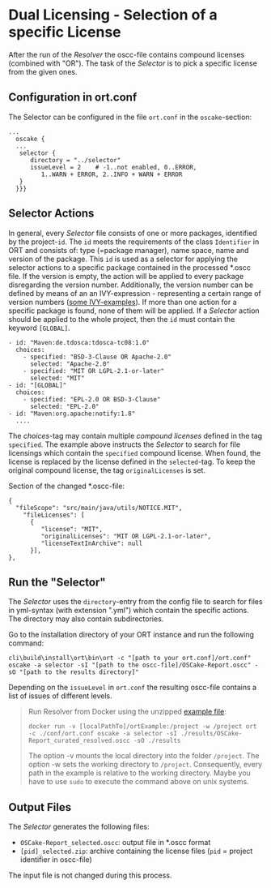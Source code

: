 # Dual Licensing - Selection of a specific License

After the run of the *Resolver* the oscc-file contains compound licenses (combined with "OR"). The task of the *Selector* is to pick a specific license from the given ones.

## Configuration in ort.conf
The Selector can be configured in the file `ort.conf` in the `oscake`-section:

```ort { {
...
  oscake {
  ...
   selector {
      directory = "../selector"
      issueLevel = 2	# -1..not enabled, 0..ERROR, 
         1..WARN + ERROR, 2..INFO + WARN + ERROR
   }
  }}}
``` 

## Selector Actions
In general, every *Selector* file consists of one or more packages, identified by the project-`id`. The `id` meets the requirements of the class `Identifier` in ORT and consists of: type (=package manager), name space, name and version of the package. This `id` is used as a selector for applying the selector actions to a specific package contained in the processed \*.oscc file. If the version is empty, the action will be applied to every package disregarding the version number. Additionally, the version number can be defined by means of an an IVY-expression - representing a certain range of version numbers ([some IVY-examples](http://ant.apache.org/ivy/history/2.4.0/settings/version-matchers.html)). If more than one action for a specific package is found, none of them will be applied. If a *Selector* action should be applied to the whole project, then the `id` must contain the keyword `[GLOBAL]`.


```
- id: "Maven:de.tdosca:tdosca-tc08:1.0"
  choices:
    - specified: "BSD-3-Clause OR Apache-2.0"
      selected: "Apache-2.0"
    - specified: "MIT OR LGPL-2.1-or-later"
      selected: "MIT"
- id: "[GLOBAL]"
  choices:
    - specified: "EPL-2.0 OR BSD-3-Clause"
      selected: "EPL-2.0"
- id: "Maven:org.apache:notify:1.8"
  ....
```

The *choices*-tag may contain multiple *compound licenses* defined in the tag `specified`. The example above instructs the *Selector* to search for file licensings which contain the `specified` compound license. When found, the license is replaced by the license defined in the `selected`-tag. To keep the original compound license, the tag `originalLicenses` is set.


Section of the changed \*.oscc-file:
```
{
  "fileScope": "src/main/java/utils/NOTICE.MIT",
    "fileLicenses": [
      {
         "license": "MIT",
         "originalLicenses": "MIT OR LGPL-2.1-or-later",
         "licenseTextInArchive": null
      }],
},

```

## Run the "Selector"

The *Selector* uses the `directory`-entry from the config file to search for files in yml-syntax (with extension ".yml") which contain the specific actions. The directory may also contain subdirectories.

Go to the installation directory of your ORT instance and run the following command:

`cli\build\install\ort\bin\ort -c "[path to your ort.conf]/ort.conf" oscake -a selector -sI "[path to the oscc-file]/OSCake-Report.oscc" -sO "[path to the results directory]"`

Depending on the `issueLevel` in `ort.conf` the resulting oscc-file contains a list of issues of different levels.

> Run Resolver from Docker using the unzipped [example file](./examples/versionMay2022/ortExample.zip):  
>
> `docker run -v [localPathTo]/ortExample:/project -w /project ort -c ./conf/ort.conf oscake -a selector -sI ./results/OSCake-Report_curated_resolved.oscc -sO ./results`
>
> The option -v mounts the local directory into the folder `/project`. The option -w sets the working directory to `/project`. Consequently, every path in the example is relative to the working directory. Maybe you have to use `sudo` to execute the command above on unix systems.

## Output Files
The *Selector* generates the following files:

* `OSCake-Report_selected.oscc`: output file in *.oscc format 
* `[pid]_selected.zip`: archive containing the license files (`pid` = project identifier in oscc-file)

The input file is not changed during this process.